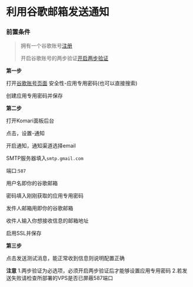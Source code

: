 # 利用谷歌邮箱发送通知
### 前置条件
>拥有一个谷歌账号[注册](https://support.google.com/accounts/answer/27441)
>
>开启谷歌账号的两步验证[开启两步验证](https://support.google.com/accounts/answer/185839)

**第一步**
>
打开[谷歌账号页面](https://myaccount.google.com/)
安全性-应用专用密码(也可以直接搜索)
>
创建应用专用密码并保存
>
**第二步**
>
打开Komari面板后台
>
点击，设置-通知
>
开启通知，通知渠道选择email
>
SMTP服务器填入```smtp.gmail.com```
>
端口:```587```
>
用户名即你的谷歌邮箱
>
密码填入刚刚获取的应用专用密码
>
发件人邮箱用即你的谷歌邮箱
>
收件人输入你想接收信息的邮箱地址
>
启用SSL并保存
>
**第三步**
>
点击发送测试消息，能正常收到信息则说明配置正确
>
**注意**
1.两步验证为必选项，必须开启两步验证后才能够设置应用专用密码
2.若发送失败请检查所部署的VPS是否已屏蔽587端口



